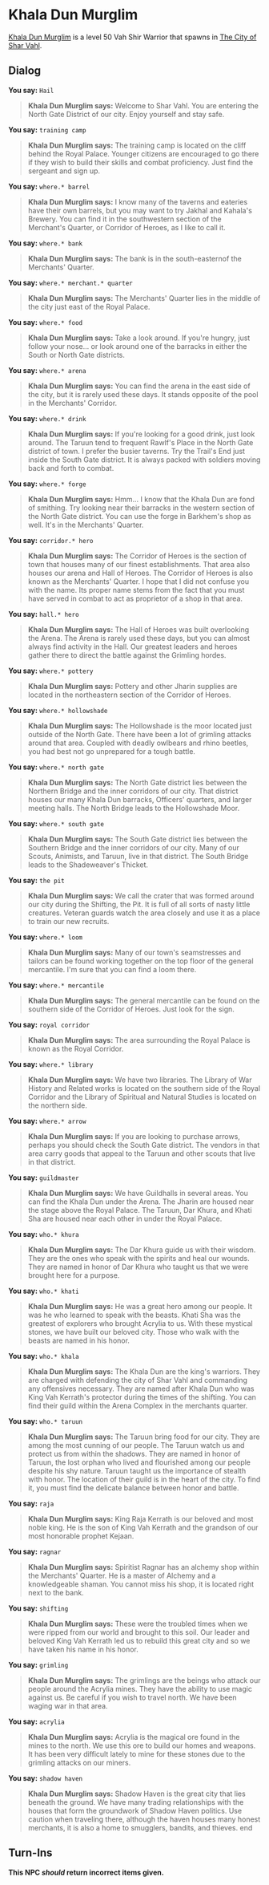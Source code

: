 # Khala Dun Murglim



[Khala Dun Murglim](/npc/155297) is a level 50 Vah Shir Warrior that spawns in [The City of Shar Vahl](/zone/155).



## Dialog

**You say:** `Hail`



>**Khala Dun Murglim says:** Welcome to Shar Vahl.  You are entering the North Gate District of our city.  Enjoy yourself and stay safe.

**You say:** `training camp`



>**Khala Dun Murglim says:** The training camp is located on the cliff behind the Royal Palace.  Younger citizens are encouraged to go there if they wish to build their skills and combat proficiency.  Just find the sergeant and sign up.

**You say:** `where.* barrel`



>**Khala Dun Murglim says:** I know many of the taverns and eateries have their own barrels, but you may want to try Jakhal and Kahala's Brewery.  You can find it in the southwestern section of the Merchant's Quarter, or Corridor of Heroes, as I like to call it.

**You say:** `where.* bank`



>**Khala Dun Murglim says:** The bank is in the south-easternof the Merchants' Quarter.

**You say:** `where.* merchant.* quarter`



>**Khala Dun Murglim says:** The Merchants' Quarter lies in the middle of the city just east of the Royal Palace.

**You say:** `where.* food`



>**Khala Dun Murglim says:** Take a look around.  If you're hungry, just follow your nose... or look around one of the barracks in either the South or North Gate districts.

**You say:** `where.* arena`



>**Khala Dun Murglim says:** You can find the arena in the east side of the city, but it is rarely used these days.  It stands opposite of the pool in the Merchants' Corridor.

**You say:** `where.* drink`



>**Khala Dun Murglim says:** If you're looking for a good drink, just look around.  The Taruun tend to frequent Rawlf's Place in the North Gate district of town.  I prefer the busier taverns.  Try the Trail's End just inside the South Gate district.  It is always packed with soldiers moving back and forth to combat.

**You say:** `where.* forge`



>**Khala Dun Murglim says:** Hmm... I know that the Khala Dun are fond of smithing. Try looking near their barracks in the western section of the North Gate district.  You can use the forge in Barkhem's shop as well. It's in the Merchants' Quarter.

**You say:** `corridor.* hero`



>**Khala Dun Murglim says:** The Corridor of Heroes is the section of town that houses many of our finest establishments.  That area also houses our arena and Hall of Heroes.  The Corridor of Heroes is also known as the Merchants' Quarter.  I hope that I did not confuse you with the name.  Its proper name stems from the fact that you must have served in combat to act as proprietor of a shop in that area.

**You say:** `hall.* hero`



>**Khala Dun Murglim says:** The Hall of Heroes was built overlooking the Arena.  The Arena is rarely used these days, but you can almost always find activity in the Hall.  Our greatest leaders and heroes gather there to direct the battle against the Grimling hordes.

**You say:** `where.* pottery`



>**Khala Dun Murglim says:** Pottery and other Jharin supplies are located in the northeastern section of the Corridor of Heroes.

**You say:** `where.* hollowshade`



>**Khala Dun Murglim says:** The Hollowshade is the moor located just outside of the North Gate. There have been a lot of grimling attacks around that area. Coupled with deadly owlbears and rhino beetles, you had best not go unprepared for a tough battle.

**You say:** `where.* north gate`



>**Khala Dun Murglim says:** The North Gate district lies between the Northern Bridge and the inner corridors of our city.  That district houses our many Khala Dun barracks, Officers' quarters, and larger meeting halls.  The North Bridge leads to the Hollowshade Moor.

**You say:** `where.* south gate`



>**Khala Dun Murglim says:** The South Gate district lies between the Southern Bridge and the inner corridors of our city.  Many of our Scouts, Animists, and Taruun, live in that district. The South Bridge leads to the Shadeweaver's Thicket.

**You say:** `the pit`



>**Khala Dun Murglim says:** We call the crater that was formed around our city during the Shifting, the Pit.  It is full of all sorts of nasty little creatures.  Veteran guards watch the area closely and use it as a place to train our new recruits.

**You say:** `where.* loom`



>**Khala Dun Murglim says:** Many of our town's seamstresses and tailors can be found working together on the top floor of the general mercantile.  I'm sure that you can find a loom there.

**You say:** `where.* mercantile`



>**Khala Dun Murglim says:** The general mercantile can be found on the southern side of the Corridor of Heroes.  Just look for the sign.

**You say:** `royal corridor`



>**Khala Dun Murglim says:** The area surrounding the Royal Palace is known as the Royal Corridor.

**You say:** `where.* library`



>**Khala Dun Murglim says:** We have two libraries.  The Library of War History and Related works is located on the southern side of the Royal Corridor and the Library of Spiritual and Natural Studies is located on the northern side.

**You say:** `where.* arrow`



>**Khala Dun Murglim says:** If you are looking to purchase arrows, perhaps you should check the South Gate district.  The vendors in that area carry goods that appeal to the Taruun and other scouts that live in that district.

**You say:** `guildmaster`



>**Khala Dun Murglim says:** We have Guildhalls in several areas.  You can find the Khala Dun under the Arena. The Jharin are housed near the stage above the Royal Palace.  The Taruun, Dar Khura, and Khati Sha are housed near each other in under the Royal Palace.

**You say:** `who.* khura`



>**Khala Dun Murglim says:** The Dar Khura guide us with their wisdom. They are the ones who speak with the spirits and heal our wounds. They are named in honor of Dar Khura who taught us that we were brought here for a purpose.

**You say:** `who.* khati`



>**Khala Dun Murglim says:** He was a great hero among our people. It was he who learned to speak with the beasts. Khati Sha was the greatest of explorers who brought Acrylia to us. With these mystical stones, we have built our beloved city. Those who walk with the beasts are named in his honor.

**You say:** `who.* khala`



>**Khala Dun Murglim says:** The Khala Dun are the king's warriors. They are charged with defending the city of Shar Vahl and commanding any offensives necessary. They are named after Khala Dun who was King Vah Kerrath's protector during the times of the shifting. You can find their guild within the Arena Complex in the merchants quarter.

**You say:** `who.* taruun`



>**Khala Dun Murglim says:** The Taruun bring food for our city. They are among the most cunning of our people. The Taruun watch us and protect us from within the shadows. They are named in honor of Taruun, the lost orphan who lived and flourished among our people despite his shy nature. Taruun taught us the importance of stealth with honor. The location of their guild is in the heart of the city. To find it, you must find the delicate balance between honor and battle.

**You say:** `raja`



>**Khala Dun Murglim says:** King Raja Kerrath is our beloved and most noble king. He is the son of King Vah Kerrath and the grandson of our most honorable prophet Kejaan.

**You say:** `ragnar`



>**Khala Dun Murglim says:** Spiritist Ragnar has an alchemy shop within the Merchants' Quarter. He is a master of Alchemy and a knowledgeable shaman. You cannot miss his shop, it is located right next to the bank.

**You say:** `shifting`



>**Khala Dun Murglim says:** These were the troubled times when we were ripped from our world and brought to this soil. Our leader and beloved King Vah Kerrath led us to rebuild this great city and so we have taken his name in his honor.

**You say:** `grimling`



>**Khala Dun Murglim says:** The grimlings are the beings who attack our people around the Acrylia mines. They have the ability to use magic against us. Be careful if you wish to travel north. We have been waging war in that area.

**You say:** `acrylia`



>**Khala Dun Murglim says:** Acrylia is the magical ore found in the mines to the north. We use this ore to build our homes and weapons. It has been very difficult lately to mine for these stones due to the grimling attacks on our miners.

**You say:** `shadow haven`



>**Khala Dun Murglim says:** Shadow Haven is the great city that lies beneath the ground. We have many trading relationships with the houses that form the groundwork of Shadow Haven politics. Use caution when traveling there, although the haven houses many honest merchants, it is also a home to smugglers, bandits, and thieves.
end



## Turn-Ins



**This NPC *should* return incorrect items given.**





